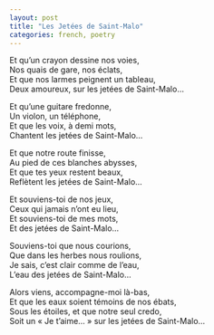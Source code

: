 ```yaml
---
layout: post
title: "Les Jetées de Saint-Malo"
categories: french, poetry
---
```

  
Et qu’un crayon dessine nos voies,  
Nos quais de gare, nos éclats,  
Et que nos larmes peignent un tableau,  
Deux amoureux, sur les jetées de Saint-Malo…  
  
Et qu’une guitare fredonne,  
Un violon, un téléphone,  
Et que les voix, à demi mots,  
Chantent les jetées de Saint-Malo…  
  
Et que notre route finisse,  
Au pied de ces blanches abysses,  
Et que tes yeux restent beaux,  
Reflètent les jetées de Saint-Malo…  
  
Et souviens-toi de nos jeux,  
Ceux qui jamais n’ont eu lieu,  
Et souviens-toi de mes mots,  
Et des jetées de Saint-Malo…  
  
Souviens-toi que nous courions,  
Que dans les herbes nous roulions,  
Je sais, c’est clair comme de l’eau,  
L’eau des jetées de Saint-Malo…  
  
Alors viens, accompagne-moi là-bas,  
Et que les eaux soient témoins de nos ébats,  
Sous les étoiles, et que notre seul credo,   
Soit un « Je t’aime… » sur les jetées de Saint-Malo…